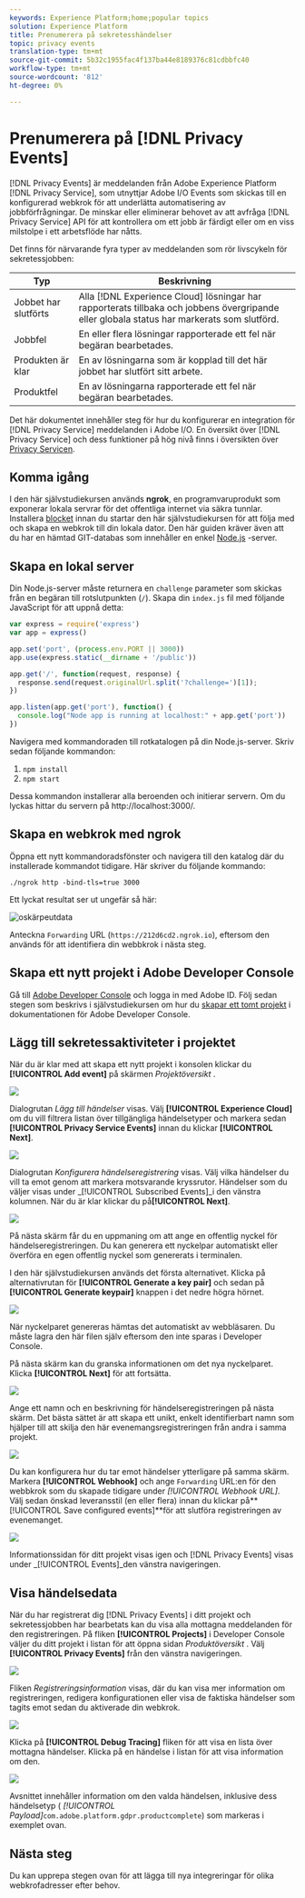 ```yaml
---
keywords: Experience Platform;home;popular topics
solution: Experience Platform
title: Prenumerera på sekretesshändelser
topic: privacy events
translation-type: tm+mt
source-git-commit: 5b32c1955fac4f137ba44e8189376c81cdbbfc40
workflow-type: tm+mt
source-wordcount: '812'
ht-degree: 0%

---
```



# Prenumerera på [!DNL Privacy Events]

[!DNL Privacy Events] är meddelanden från Adobe Experience Platform [!DNL Privacy Service], som utnyttjar Adobe I/O Events som skickas till en konfigurerad webkrok för att underlätta automatisering av jobbförfrågningar. De minskar eller eliminerar behovet av att avfråga [!DNL Privacy Service] API för att kontrollera om ett jobb är färdigt eller om en viss milstolpe i ett arbetsflöde har nåtts.

Det finns för närvarande fyra typer av meddelanden som rör livscykeln för sekretessjobben:

| Typ | Beskrivning |
--- | ---
| Jobbet har slutförts | Alla [!DNL Experience Cloud] lösningar har rapporterats tillbaka och jobbens övergripande eller globala status har markerats som slutförd. |
| Jobbfel | En eller flera lösningar rapporterade ett fel när begäran bearbetades. |
| Produkten är klar | En av lösningarna som är kopplad till det här jobbet har slutfört sitt arbete. |
| Produktfel | En av lösningarna rapporterade ett fel när begäran bearbetades. |

Det här dokumentet innehåller steg för hur du konfigurerar en integration för [!DNL Privacy Service] meddelanden i Adobe I/O. En översikt över [!DNL Privacy Service] och dess funktioner på hög nivå finns i översikten över [Privacy Servicen](home.md).

## Komma igång

I den här självstudiekursen används **ngrok**, en programvaruprodukt som exponerar lokala servrar för det offentliga internet via säkra tunnlar. Installera [blocket](https://ngrok.com/download) innan du startar den här självstudiekursen för att följa med och skapa en webkrok till din lokala dator. Den här guiden kräver även att du har en hämtad GIT-databas som innehåller en enkel [Node.js](https://nodejs.org/) -server.

## Skapa en lokal server

Din Node.js-server måste returnera en `challenge` parameter som skickas från en begäran till rotslutpunkten (`/`). Skapa din `index.js` fil med följande JavaScript för att uppnå detta:

```js
var express = require('express')
var app = express()

app.set('port', (process.env.PORT || 3000))
app.use(express.static(__dirname + '/public'))

app.get('/', function(request, response) {
  response.send(request.originalUrl.split('?challenge=')[1]);
})

app.listen(app.get('port'), function() {
  console.log("Node app is running at localhost:" + app.get('port'))
})
```

Navigera med kommandoraden till rotkatalogen på din Node.js-server. Skriv sedan följande kommandon:

1. `npm install`
1. `npm start`

Dessa kommandon installerar alla beroenden och initierar servern. Om du lyckas hittar du servern på http://localhost:3000/.

## Skapa en webkrok med ngrok

Öppna ett nytt kommandoradsfönster och navigera till den katalog där du installerade kommandot tidigare. Här skriver du följande kommando:

```shell
./ngrok http -bind-tls=true 3000
```

Ett lyckat resultat ser ut ungefär så här:

![oskärpeutdata](images/privacy-events/ngrok-output.png)

Anteckna `Forwarding` URL (`https://212d6cd2.ngrok.io`), eftersom den används för att identifiera din webbkrok i nästa steg.

## Skapa ett nytt projekt i Adobe Developer Console

Gå till [Adobe Developer Console](https://www.adobe.com/go/devs_console_ui) och logga in med Adobe ID. Följ sedan stegen som beskrivs i självstudiekursen om hur du [skapar ett tomt projekt](https://www.adobe.io/apis/experienceplatform/console/docs.html#!AdobeDocs/adobeio-console/master/projects-empty.md) i dokumentationen för Adobe Developer Console.

## Lägg till sekretessaktiviteter i projektet

När du är klar med att skapa ett nytt projekt i konsolen klickar du **[!UICONTROL Add event]** på skärmen _Projektöversikt_ .

![](./images/privacy-events/add-event-button.png)

Dialogrutan _Lägg till händelser_ visas. Välj **[!UICONTROL Experience Cloud]** om du vill filtrera listan över tillgängliga händelsetyper och markera sedan **[!UICONTROL Privacy Service Events]** innan du klickar **[!UICONTROL Next]**.

![](./images/privacy-events/add-privacy-events.png)

Dialogrutan _Konfigurera händelseregistrering_ visas. Välj vilka händelser du vill ta emot genom att markera motsvarande kryssrutor. Händelser som du väljer visas under _[!UICONTROL Subscribed Events]_i den vänstra kolumnen. När du är klar klickar du på&#x200B;**[!UICONTROL Next]**.

![](./images/privacy-events/choose-subscriptions.png)

På nästa skärm får du en uppmaning om att ange en offentlig nyckel för händelseregistreringen. Du kan generera ett nyckelpar automatiskt eller överföra en egen offentlig nyckel som genererats i terminalen.

I den här självstudiekursen används det första alternativet. Klicka på alternativrutan för **[!UICONTROL Generate a key pair]** och sedan på **[!UICONTROL Generate keypair]** knappen i det nedre högra hörnet.

![](./images/privacy-events/generate-key-value.png)

När nyckelparet genereras hämtas det automatiskt av webbläsaren. Du måste lagra den här filen själv eftersom den inte sparas i Developer Console.

På nästa skärm kan du granska informationen om det nya nyckelparet. Klicka **[!UICONTROL Next]** för att fortsätta.

![](./images/privacy-events/keypair-generated.png)

Ange ett namn och en beskrivning för händelseregistreringen på nästa skärm. Det bästa sättet är att skapa ett unikt, enkelt identifierbart namn som hjälper till att skilja den här evenemangsregistreringen från andra i samma projekt.

![](./images/privacy-events/event-details.png)

Du kan konfigurera hur du tar emot händelser ytterligare på samma skärm. Markera **[!UICONTROL Webhook]** och ange `Forwarding` URL:en för den webbkrok som du skapade tidigare under _[!UICONTROL Webhook URL]_. Välj sedan önskad leveransstil (en eller flera) innan du klickar på&#x200B;**[!UICONTROL Save configured events]**för att slutföra registreringen av evenemanget.

![](./images/privacy-events/webhook-details.png)

Informationssidan för ditt projekt visas igen och [!DNL Privacy Events] visas under _[!UICONTROL Events]_den vänstra navigeringen.

## Visa händelsedata

När du har registrerat dig [!DNL Privacy Events] i ditt projekt och sekretessjobben har bearbetats kan du visa alla mottagna meddelanden för den registreringen. På fliken **[!UICONTROL Projects]** i Developer Console väljer du ditt projekt i listan för att öppna sidan _Produktöversikt_ . Välj **[!UICONTROL Privacy Events]** från den vänstra navigeringen.

![](./images/privacy-events/events-left-nav.png)

Fliken _Registreringsinformation_ visas, där du kan visa mer information om registreringen, redigera konfigurationen eller visa de faktiska händelser som tagits emot sedan du aktiverade din webkrok.

![](./images/privacy-events/registration-details.png)

Klicka på **[!UICONTROL Debug Tracing]** fliken för att visa en lista över mottagna händelser. Klicka på en händelse i listan för att visa information om den.

![](images/privacy-events/debug-tracing.png)

Avsnittet innehåller information om den valda händelsen, inklusive dess händelsetyp ( _[!UICONTROL Payload]_`com.adobe.platform.gdpr.productcomplete`) som markeras i exemplet ovan.

## Nästa steg

Du kan upprepa stegen ovan för att lägga till nya integreringar för olika webkrofadresser efter behov.
